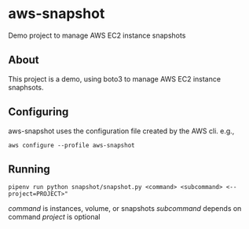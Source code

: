 # aws-snapshot

Demo project to manage AWS EC2 instance snapshots

## About

This project is a demo, using boto3 to manage AWS EC2 instance snaphsots.

## Configuring

aws-snapshot uses the configuration file created by the AWS cli. e.g.,

`aws configure --profile aws-snapshot`

## Running

`pipenv run python snapshot/snapshot.py <command> <subcommand> <--project=PROJECT>"`

*command* is instances, volume, or snapshots
*subcommand* depends on command
*project* is optional
